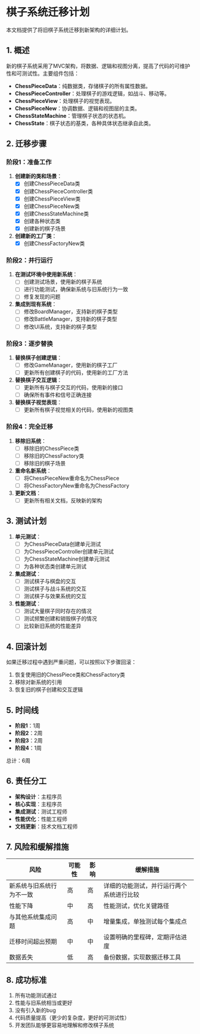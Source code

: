 # 棋子系统迁移计划

本文档提供了将旧棋子系统迁移到新架构的详细计划。

## 1. 概述

新的棋子系统采用了MVC架构，将数据、逻辑和视图分离，提高了代码的可维护性和可测试性。主要组件包括：

- **ChessPieceData**：纯数据类，存储棋子的所有属性数据。
- **ChessPieceController**：处理棋子的游戏逻辑，如战斗、移动等。
- **ChessPieceView**：处理棋子的视觉表现。
- **ChessPieceNew**：协调数据、逻辑和视图层的主类。
- **ChessStateMachine**：管理棋子状态的状态机。
- **ChessState**：棋子状态的基类，各种具体状态继承自此类。

## 2. 迁移步骤

### 阶段1：准备工作

1. **创建新的类和场景**：
   - [x] 创建ChessPieceData类
   - [x] 创建ChessPieceController类
   - [x] 创建ChessPieceView类
   - [x] 创建ChessPieceNew类
   - [x] 创建ChessStateMachine类
   - [x] 创建各种状态类
   - [x] 创建新的棋子场景

2. **创建新的工厂类**：
   - [x] 创建ChessFactoryNew类

### 阶段2：并行运行

1. **在测试环境中使用新系统**：
   - [ ] 创建测试场景，使用新的棋子系统
   - [ ] 进行功能测试，确保新系统与旧系统行为一致
   - [ ] 修复发现的问题

2. **集成到现有系统**：
   - [ ] 修改BoardManager，支持新的棋子类型
   - [ ] 修改BattleManager，支持新的棋子类型
   - [ ] 修改UI系统，支持新的棋子类型

### 阶段3：逐步替换

1. **替换棋子创建逻辑**：
   - [ ] 修改GameManager，使用新的棋子工厂
   - [ ] 更新所有创建棋子的代码，使用新的工厂方法

2. **替换棋子交互逻辑**：
   - [ ] 更新所有与棋子交互的代码，使用新的接口
   - [ ] 确保所有事件和信号正确连接

3. **替换棋子视觉表现**：
   - [ ] 更新所有棋子视觉相关的代码，使用新的视图类

### 阶段4：完全迁移

1. **移除旧系统**：
   - [ ] 移除旧的ChessPiece类
   - [ ] 移除旧的ChessFactory类
   - [ ] 移除旧的棋子场景

2. **重命名新系统**：
   - [ ] 将ChessPieceNew重命名为ChessPiece
   - [ ] 将ChessFactoryNew重命名为ChessFactory

3. **更新文档**：
   - [ ] 更新所有相关文档，反映新的架构

## 3. 测试计划

1. **单元测试**：
   - [ ] 为ChessPieceData创建单元测试
   - [ ] 为ChessPieceController创建单元测试
   - [ ] 为ChessStateMachine创建单元测试
   - [ ] 为各种状态类创建单元测试

2. **集成测试**：
   - [ ] 测试棋子与棋盘的交互
   - [ ] 测试棋子与战斗系统的交互
   - [ ] 测试棋子与效果系统的交互

3. **性能测试**：
   - [ ] 测试大量棋子同时存在的情况
   - [ ] 测试频繁创建和销毁棋子的情况
   - [ ] 比较新旧系统的性能差异

## 4. 回滚计划

如果迁移过程中遇到严重问题，可以按照以下步骤回滚：

1. 恢复使用旧的ChessPiece类和ChessFactory类
2. 移除对新系统的引用
3. 恢复旧的棋子创建和交互逻辑

## 5. 时间线

- **阶段1**：1周
- **阶段2**：2周
- **阶段3**：2周
- **阶段4**：1周

总计：6周

## 6. 责任分工

- **架构设计**：主程序员
- **核心实现**：主程序员
- **集成测试**：测试工程师
- **性能优化**：性能工程师
- **文档更新**：技术文档工程师

## 7. 风险和缓解措施

| 风险 | 可能性 | 影响 | 缓解措施 |
|------|--------|------|----------|
| 新系统与旧系统行为不一致 | 高 | 高 | 详细的功能测试，并行运行两个系统进行比较 |
| 性能下降 | 中 | 高 | 性能测试，优化关键路径 |
| 与其他系统集成问题 | 高 | 中 | 增量集成，单独测试每个集成点 |
| 迁移时间超出预期 | 中 | 中 | 设置明确的里程碑，定期评估进度 |
| 数据丢失 | 低 | 高 | 备份数据，实现数据迁移工具 |

## 8. 成功标准

1. 所有功能测试通过
2. 性能与旧系统相当或更好
3. 没有引入新的bug
4. 代码质量提高（更少的复杂度，更好的可测试性）
5. 开发团队能够更容易地理解和修改棋子系统
